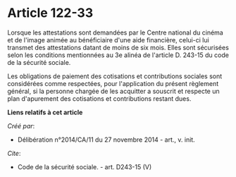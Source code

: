 # Article 122-33

Lorsque les attestations sont demandées par le Centre national du cinéma et de l'image animée au bénéficiaire d'une aide
financière, celui-ci lui transmet des attestations datant de moins de six mois. Elles sont sécurisées selon les conditions
mentionnées au 3e alinéa de l'article D. 243-15 du code de la sécurité sociale. 

Les obligations de paiement des cotisations et contributions sociales sont considérées comme respectées, pour l'application
du présent règlement général, si la personne chargée de les acquitter a souscrit et respecte un plan d'apurement des
cotisations et contributions restant dues.

**Liens relatifs à cet article**

_Créé par_:

  - Délibération n°2014/CA/11 du 27 novembre 2014 - art., v. init.

_Cite_:

  - Code de la sécurité sociale. - art. D243-15 (V)
